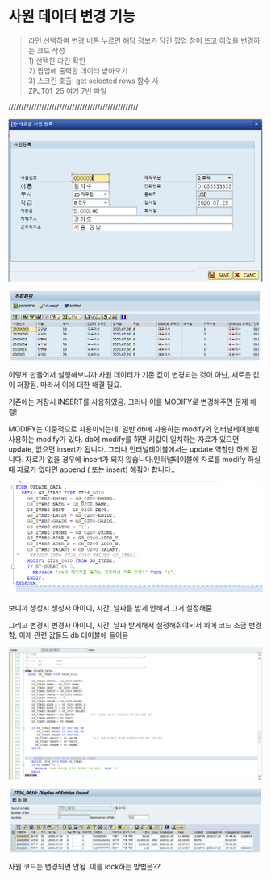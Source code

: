 # 사원 데이터 변경 기능

> 라인 선택하여 변경 버튼 누르면 해당 정보가 담긴 팝업 창이 뜨고 이것을 변경하는 코드 작성  
> 1\) 선택한 라인 확인  
> 2\) 팝업에 출력할 데이터 받아오기   
> 3\) 스크린 호출: get selected rows 함수 사  
> ZPJT01\_25 여기 7번 파일



///////////////////////////////////////////////////

![](../../../.gitbook/assets/image%20%28215%29.png)

![](../../../.gitbook/assets/image%20%28212%29.png)

이렇게 만들어서 실행해보니까 사원 데이터가 기존 값이 변경되는 것이 아닌, 새로운 값이 저장됨. 따라서 이에 대한 해결 필요.

기존에는 저장시 INSERT를 사용하였음. 그러나 이를 MODIFY로 변경해주면 문제 해결!

MODIFY는 이중적으로 사용이되는데, 일반 db에 사용하는 modify와 인터널테이블에 사용하는 modify가 있다. db에 modify를 하면 키값이 일치하는 자료가 있으면 update, 없으면 insert가 됩니다. 그러나 인터널테이블에서는 update 역할만 하게 됩니다. 자료가 없을 경우에 insert가 되지 않습니다.인터널테이블에 자료를 modify 하실때 자료가 없다면 append \( 또는 insert\) 해줘야 합니다..

![](../../../.gitbook/assets/image%20%28214%29.png)

보니까 생성시 생성자 아이디, 시간, 날짜를 받게 안해서 그거 설정해줌

그리고 변경시 변경자 아이디, 시간, 날짜 받게해서 설정해줘야되서 위에 코드 조금 변경함, 이제 관련 값들도 db 테이블에 들어옴

![](../../../.gitbook/assets/image%20%28211%29.png)

![](../../../.gitbook/assets/image%20%28206%29.png)

사원 코드는 변경되면 안됨. 이를 lock하는 방법은??



